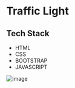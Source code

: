 
# Traffic Light




## Tech Stack

- HTML
- CSS
- BOOTSTRAP
- JAVASCRIPT

![image](https://user-images.githubusercontent.com/111624220/201878685-4dfcf80e-bbaa-4a48-8ca0-8de2407047ec.png)
